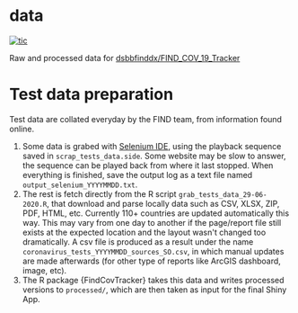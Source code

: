 # data

<!-- badges: start -->
[![tic](https://github.com/dsbbfinddx/data/workflows/tic/badge.svg?branch=master)](https://github.com/dsbbfinddx/data/actions)
<!-- badges: end -->

Raw and processed data for [dsbbfinddx/FIND_COV_19_Tracker](https://github.com/dsbbfinddx/FIND_Cov_19_Tracker)

# Test data preparation

Test data are collated everyday by the FIND team, from information found online.

1. Some data is grabed with [Selenium IDE](https://www.selenium.dev/selenium-ide/), using the playback sequence saved in `scrap_tests_data.side`. 
  Some website may be slow to answer, the sequence can be played back from where it last stopped.
  When everything is finished, save the output log as a text file named `output_selenium_YYYYMMDD.txt`.
2. The rest is fetch directly from the R script `grab_tests_data_29-06-2020.R`, that download and parse locally data such as CSV, XLSX, ZIP, PDF, HTML, etc. 
  Currently 110+ countries are updated automatically this way. 
  This may vary from one day to another if the page/report file still exists at the expected location and the layout wasn't changed too dramatically. 
  A csv file is produced as a result under the name `coronavirus_tests_YYYYMMDD_sources_SO.csv`, in which manual updates are made afterwards (for other type of reports like ArcGIS dashboard, image, etc).
3. The R package {FindCovTracker} takes this data and writes processed versions to `processed/`, which are then taken as input for the final Shiny App.
